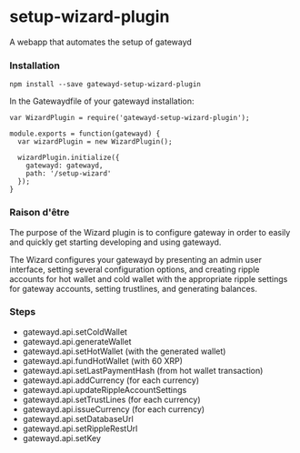 setup-wizard-plugin
===================

A webapp that automates the setup of gatewayd

### Installation

    npm install --save gatewayd-setup-wizard-plugin

In the Gatewaydfile of your gatewayd installation:

    var WizardPlugin = require('gatewayd-setup-wizard-plugin');

    module.exports = function(gatewayd) {
      var wizardPlugin = new WizardPlugin();

      wizardPlugin.initialize({
        gatewayd: gatewayd,
        path: '/setup-wizard'
      });
    }

### Raison d'être

The purpose of the Wizard plugin is to configure gateway in order
to easily and quickly get starting developing and using gatewayd.


The Wizard configures your gatewayd by presenting an admin user interface, 
setting several configuration options, and creating ripple accounts for hot
wallet and cold wallet with the appropriate ripple settings for gateway accounts,
setting trustlines, and generating balances.

### Steps

  - gatewayd.api.setColdWallet
  - gatewayd.api.generateWallet
  - gatewayd.api.setHotWallet (with the generated wallet)
  - gatewayd.api.fundHotWallet (with 60 XRP)
  - gatewayd.api.setLastPaymentHash (from hot wallet transaction)
  - gatewayd.api.addCurrency (for each currency)
  - gatewayd.api.updateRippleAccountSettings
  - gatewayd.api.setTrustLines (for each currency)
  - gatewayd.api.issueCurrency (for each currency)
  - gatewayd.api.setDatabaseUrl
  - gatewayd.api.setRippleRestUrl
  - gatewayd.api.setKey
  
